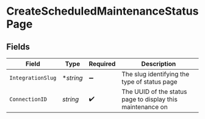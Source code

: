 # CreateScheduledMaintenanceStatusPage


## Fields

| Field                                                      | Type                                                       | Required                                                   | Description                                                |
| ---------------------------------------------------------- | ---------------------------------------------------------- | ---------------------------------------------------------- | ---------------------------------------------------------- |
| `IntegrationSlug`                                          | **string*                                                  | :heavy_minus_sign:                                         | The slug identifying the type of status page               |
| `ConnectionID`                                             | *string*                                                   | :heavy_check_mark:                                         | The UUID of the status page to display this maintenance on |